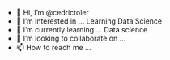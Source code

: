 - 👋 Hi, I’m @cedrictoler
- 👀 I’m interested in ... Learning Data Science
- 🌱 I’m currently learning ... Data science
- 💞️ I’m looking to collaborate on ... 
- 📫 How to reach me ...

<!---
cedrictoler/cedrictoler is a ✨ special ✨ repository because its `README.md` (this file) appears on your GitHub profile.
You can click the Preview link to take a look at your changes.
--->
